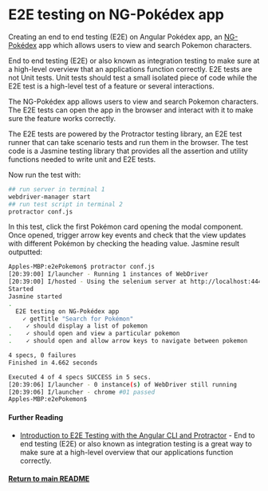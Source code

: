 # E2E testing on NG-Pokédex app

Creating an end to end testing (E2E) on Angular Pokédex app, an [NG-Pokédex](https://ng-pokedex.firebaseapp.com/pokemon) app which allows users to view and search Pokemon characters.

End to end testing (E2E) or also known as integration testing to make sure at a high-level overview that an applications function correctly. E2E tests are not Unit tests. Unit tests should test a small isolated piece of code while the E2E test is a high-level test of a feature or several interactions.

The NG-Pokédex app allows users to view and search Pokemon characters. The E2E tests can open the app in the browser and interact with it to make sure the feature works correctly. 

The E2E tests are powered by the Protractor testing library, an E2E test runner that can take scenario tests and run them in the browser. The test code is a Jasmine testing library that provides all the assertion and utility functions needed to write unit and E2E tests.

Now run the test with:
```bash
## run server in terminal 1
webdriver-manager start
## run test script in terminal 2
protractor conf.js
```
In this test, click the first Pokémon card opening the modal component. Once opened, trigger arrow key events and check that the view updates with different Pokémon by checking the heading value. Jasmine result outputted:
```bash
Apples-MBP:e2ePokemon$ protractor conf.js
[20:39:00] I/launcher - Running 1 instances of WebDriver
[20:39:00] I/hosted - Using the selenium server at http://localhost:4444/wd/hub
Started
Jasmine started
.
  E2E testing on NG-Pokédex app
    ✓ getTitle "Search for Pokémon"
.    ✓ should display a list of pokemon
.    ✓ should open and view a particular pokemon
.    ✓ should open and allow arrow keys to navigate between pokemon

4 specs, 0 failures
Finished in 4.662 seconds

Executed 4 of 4 specs SUCCESS in 5 secs.
[20:39:06] I/launcher - 0 instance(s) of WebDriver still running
[20:39:06] I/launcher - chrome #01 passed
Apples-MBP:e2ePokemon$
```

#### Further Reading
- [Introduction to E2E Testing with the Angular CLI and Protractor](https://coryrylan.com/blog/introduction-to-e2e-testing-with-the-angular-cli-and-protractor) - End to end testing (E2E) or also known as integration testing is a great way to make sure at a high-level overview that our applications function correctly.

#### [Return to main README](../README.md)

